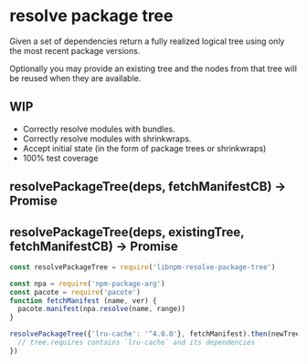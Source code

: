 # resolve package tree

Given a set of dependencies return a fully realized logical tree using only
the most recent package versions.

Optionally you may provide an existing tree and the nodes from that tree
will be reused when they are available.

## WIP

* Correctly resolve modules with bundles.
* Correctly resolve modules with shrinkwraps.
* Accept initial state (in the form of package trees or shrinkwraps)
* 100% test coverage

## resolvePackageTree(deps, fetchManifestCB) → Promise
## resolvePackageTree(deps, existingTree, fetchManifestCB) → Promise

```js
const resolvePackageTree = require('libnpm-resolve-package-tree')

const npa = require('npm-package-arg')
const pacote = require('pacote')
function fetchManifest (name, ver) {
  pacote.manifest(npa.resolve(name, range))
}

resolvePackageTree({'lru-cache': '^4.0.0'}, fetchManifest).then(newTree => {
  // tree.requires contains `lru-cache` and its dependencies
})
```
